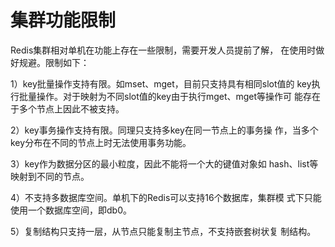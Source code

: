 # 集群功能限制

Redis集群相对单机在功能上存在一些限制，需要开发人员提前了解， 在使用时做好规避。限制如下：

1）key批量操作支持有限。如mset、mget，目前只支持具有相同slot值的 key执行批量操作。对于映射为不同slot值的key由于执行mget、mget等操作可 能存在于多个节点上因此不被支持。

2）key事务操作支持有限。同理只支持多key在同一节点上的事务操 作，当多个key分布在不同的节点上时无法使用事务功能。

3）key作为数据分区的最小粒度，因此不能将一个大的键值对象如 hash、list等映射到不同的节点。

4）不支持多数据库空间。单机下的Redis可以支持16个数据库，集群模 式下只能使用一个数据库空间，即db0。

5）复制结构只支持一层，从节点只能复制主节点，不支持嵌套树状复 制结构。

